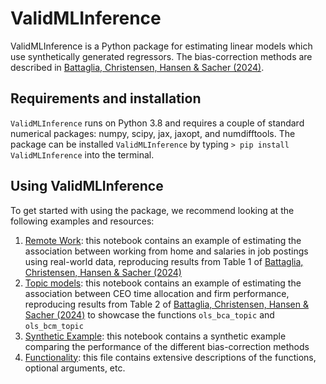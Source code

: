 # ValidMLInference

ValidMLInference is a Python package for estimating linear models which use synthetically generated regressors. The bias-correction methods are described in [Battaglia, Christensen, Hansen & Sacher (2024)](https://arxiv.org/abs/2402.15585). 

## Requirements and installation

`ValidMLInference` runs on Python 3.8 and requires a couple of standard numerical packages: numpy, scipy, jax, jaxopt, and numdifftools. The package can be installed `ValidMLInference` by typing ``` > pip install ValidMLInference ```  into the terminal. 

## Using ValidMLInference

To get started with using the package, we recommend looking at the following examples and resources: 
1. [Remote Work](https://github.com/KonradKurczynski/ValidMLInference/blob/main/remote_work.ipynb): this notebook contains an example of estimating the association between working from home and salaries in job postings using real-world data, reproducing results from Table 1 of [Battaglia, Christensen, Hansen & Sacher (2024)](https://arxiv.org/abs/2402.15585)
2. [Topic models](https://github.com/KonradKurczynski/ValidMLInference/blob/main/topic_model_example.ipynb): this notebook contains an example of estimating the association between CEO time allocation and firm performance, reproducing results from Table 2 of [Battaglia, Christensen, Hansen & Sacher (2024)]((https://arxiv.org/abs/2402.15585)) to showcase the functions `ols_bca_topic` and `ols_bcm_topic`
3. [Synthetic Example](https://github.com/KonradKurczynski/ValidMLInference/blob/main/synthetic_example.ipynb): this notebook contains a synthetic example comparing the performance of the different bias-correction methods
4. [Functionality](https://github.com/KonradKurczynski/ValidMLInference/blob/main/functionality.md): this file contains extensive descriptions of the functions, optional arguments, etc. 
